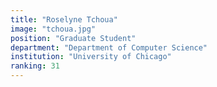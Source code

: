 ```yaml
---
title: "Roselyne Tchoua"
image: "tchoua.jpg"
position: "Graduate Student"
department: "Department of Computer Science"
institution: "University of Chicago"
ranking: 31
---
```

